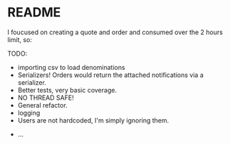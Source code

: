 # README

I foucused on creating a quote and order and consumed over the 2 hours limit, so:

TODO:
- importing csv to load denominations
- Serializers! Orders would return the attached notifications via a serializer.
- Better tests, very basic coverage.
- NO THREAD SAFE!
- General refactor.
- logging
- Users are not hardcoded, I'm simply ignoring them.
* ...
